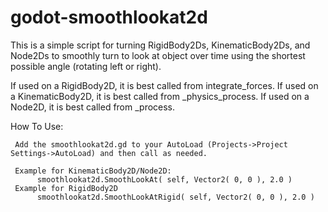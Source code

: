 # godot-smoothlookat2d
This is a simple script for turning RigidBody2Ds, KinematicBody2Ds, and Node2Ds to smoothly turn to look at object over time using the shortest possible angle (rotating left or right).

If used on a RigidBody2D, it is best called from integrate_forces.
If used on a KinematicBody2D, it is best called from _physics_process.
If used on a Node2D, it is best called from _process.  

How To Use:

     Add the smoothlookat2d.gd to your AutoLoad (Projects->Project Settings->AutoLoad) and then call as needed.

     Example for KinematicBody2D/Node2D:
          smoothlookat2d.SmoothLookAt( self, Vector2( 0, 0 ), 2.0 )
     Example for RigidBody2D
          smoothlookat2d.SmoothLookAtRigid( self, Vector2( 0, 0 ), 2.0 )


      
